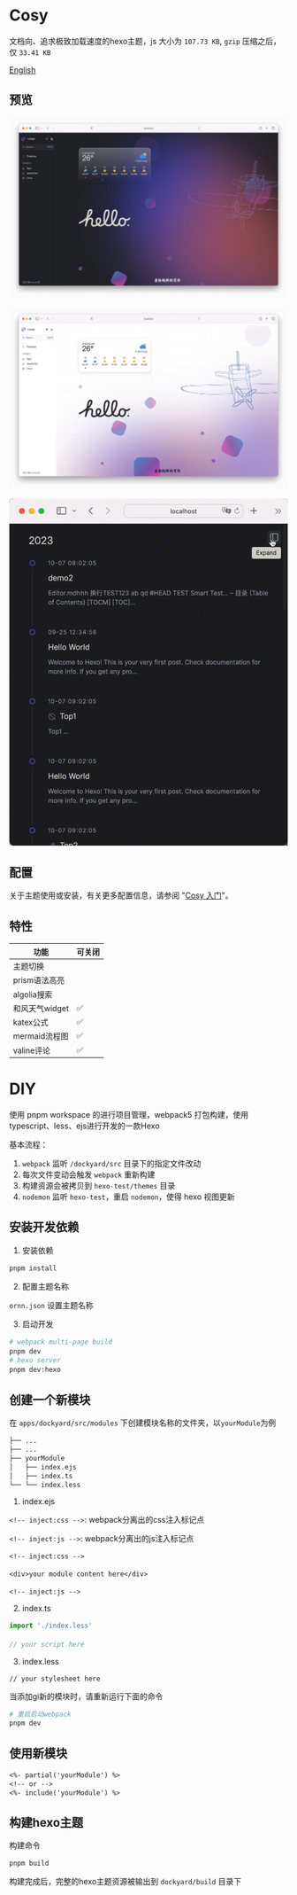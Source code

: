 # Cosy

文档向、追求极致加载速度的hexo主题，js 大小为 `107.73 KB`,  `gzip` 压缩之后，仅 `33.41 KB`

[English](README.md)

## 预览

![黑暗模式](https://raw.githubusercontent.com/17px/assets-storage/main/hexo-theme-linear-dark.png)

![日间模式](https://raw.githubusercontent.com/17px/assets-storage/main/hexo-theme-linear-light.png)

![搜图](https://raw.githubusercontent.com/17px/assets-storage/main/hexo-theme-linear-search.gif)

## 配置

关于主题使用或安装，有关更多配置信息，请参阅 "[Cosy 入门](https://mozzie.cn/2023/11/17/clpaes9390003zdvadsjub0k3/)"。

## 特性

| 功能           | 可关闭 |
| -------------- | ------ |
| 主题切换       |        |
| prism语法高亮  |        |
| algolia搜索    |        |
| 和风天气widget | ✅      |
| katex公式      | ✅      |
| mermaid流程图  | ✅      |
| valine评论     | ✅      |


# DIY

使用 pnpm workspace 的进行项目管理，webpack5 打包构建，使用 typescript、less、ejs进行开发的一款Hexo

基本流程：

1. `webpack` 监听 `/dockyard/src` 目录下的指定文件改动
2. 每次文件变动会触发 `webpack` 重新构建
3. 构建资源会被拷贝到 `hexo-test/themes` 目录
4. `nodemon` 监听 `hexo-test`，重启 `nodemon`，使得 hexo 视图更新

## 安装开发依赖

1. 安装依赖

```bash
pnpm install
```

2. 配置主题名称

`ornn.json` 设置主题名称

3. 启动开发

```bash
# webpack multi-page build
pnpm dev
# hexo server
pnpm dev:hexo
```


## 创建一个新模块

在 `apps/dockyard/src/modules` 下创建模块名称的文件夹，以`yourModule`为例

```
├── ...
├── ...
├── yourModule
│   ├── index.ejs
│   ├── index.ts
└── └── index.less
```

1. index.ejs

`<!-- inject:css -->`:  webpack分离出的css注入标记点  

`<!-- inject:js -->`:  webpack分离出的js注入标记点

```ejs
<!-- inject:css -->

<div>your module content here</div>

<!-- inject:js -->
```

2. index.ts

```ts
import './index.less'

// your script here
```

3. index.less

```less
// your stylesheet here
```

当添加gi新的模块时，请重新运行下面的命令

```bash
# 重启启动webpack
pnpm dev
```

## 使用新模块

```ejs
<%- partial('yourModule') %>
<!-- or -->
<%- include('yourModule') %>
```

## 构建hexo主题

构建命令

```bash
pnpm build
```

构建完成后，完整的hexo主题资源被输出到 `dockyard/build` 目录下
